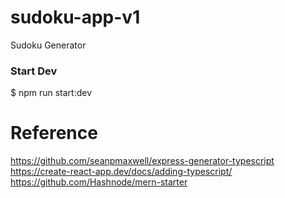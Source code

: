 # sudoku-app-v1

Sudoku Generator

### Start Dev

$ npm run start:dev

# Reference

https://github.com/seanpmaxwell/express-generator-typescript 
https://create-react-app.dev/docs/adding-typescript/
https://github.com/Hashnode/mern-starter
